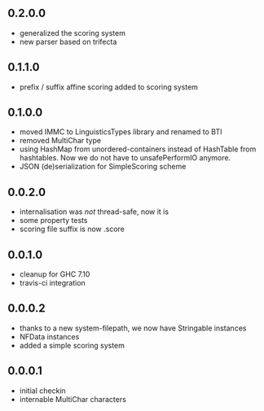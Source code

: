 0.2.0.0
-------

- generalized the scoring system
- new parser based on trifecta

0.1.1.0
-------

- prefix / suffix affine scoring added to scoring system

0.1.0.0
-------

- moved IMMC to LinguisticsTypes library and renamed to BTI
- removed MultiChar type
- using HashMap from unordered-containers instead of HashTable from hashtables.
  Now we do not have to unsafePerformIO anymore.
- JSON (de)serialization for SimpleScoring scheme

0.0.2.0
-------

- internalisation was *not* thread-safe, now it is
- some property tests
- scoring file suffix is now .score

0.0.1.0
-------

- cleanup for GHC 7.10
- travis-ci integration

0.0.0.2
-------

- thanks to a new system-filepath, we now have Stringable instances
- NFData instances
- added a simple scoring system

0.0.0.1
-------

- initial checkin
- internable MultiChar characters

